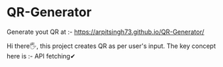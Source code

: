 # QR-Generator

Generate yout QR at :- https://arpitsingh73.github.io/QR-Generator/

Hi there🖐, this project creates QR as per user's input. The key concept here is :-
API fetching✔
